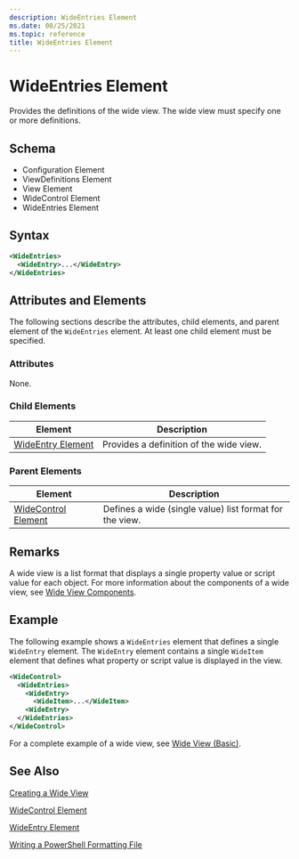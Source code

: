 ```yaml
---
description: WideEntries Element
ms.date: 08/25/2021
ms.topic: reference
title: WideEntries Element
---
```

# WideEntries Element

Provides the definitions of the wide view. The wide view must specify one or more definitions.

## Schema

- Configuration Element
- ViewDefinitions Element
- View Element
- WideControl Element
- WideEntries Element

## Syntax

```xml
<WideEntries>
  <WideEntry>...</WideEntry>
</WideEntries>

```

## Attributes and Elements

The following sections describe the attributes, child elements, and parent element of the
`WideEntries` element. At least one child element must be specified.

### Attributes

None.

### Child Elements

|Element|Description|
|-------------|-----------------|
|[WideEntry Element](./wideentry-element-for-widecontrol-format.md)|Provides a definition of the wide view.|

### Parent Elements

|Element|Description|
|-------------|-----------------|
|[WideControl Element](./widecontrol-element-format.md)|Defines a wide (single value) list format for the view.|

## Remarks

A wide view is a list format that displays a single property value or script value for each object.
For more information about the components of a wide view, see [Wide View Components](./creating-a-wide-view.md).

## Example

The following example shows a `WideEntries` element that defines a single `WideEntry` element. The
`WideEntry` element contains a single `WideItem` element that defines what property or script value
is displayed in the view.

```xml
<WideControl>
  <WideEntries>
    <WideEntry>
      <WideItem>...</WideItem>
    <WideEntry>
  </WideEntries>
</WideControl>
```

For a complete example of a wide view, see [Wide View (Basic)](./wide-view-basic.md).

## See Also

[Creating a Wide View](./creating-a-wide-view.md)

[WideControl Element](./widecontrol-element-format.md)

[WideEntry Element](./wideentry-element-for-widecontrol-format.md)

[Writing a PowerShell Formatting File](./writing-a-powershell-formatting-file.md)

